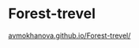 # <b>Forest-trevel</b><br>
<a href="https://avmokhanova.github.io/Forest-trevel/">avmokhanova.github.io/Forest-trevel/</a>
